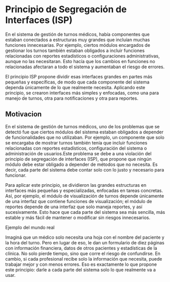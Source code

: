 # Principio de Segregación de Interfaces (ISP)
En el sistema de gestión de turnos médicos, había componentes que estaban conectados a estructuras muy grandes que incluían muchas funciones innecesarias. Por ejemplo, ciertos módulos encargados de gestionar los turnos también estaban obligados a incluir funciones relacionadas con reportes estadísticos o configuraciones administrativas, aunque no las necesitaran. Esto hacía que los cambios en funciones no relacionadas afectaran a todo el sistema y aumentaban el riesgo de errores.

El principio ISP propone dividir esas interfaces grandes en partes más pequeñas y específicas, de modo que cada componente del sistema dependa únicamente de lo que realmente necesita. Aplicando este principio, se crearon interfaces más simples y enfocadas, como una para manejo de turnos, otra para notificaciones y otra para reportes.

## Motivacion
En el sistema de gestión de turnos médicos, uno de los problemas que se detectó fue que ciertos módulos del sistema estaban obligados a depender de funcionalidades que no utilizaban. Por ejemplo, un componente que solo se encargaba de mostrar turnos también tenía que incluir funciones relacionadas con reportes estadísticos, configuración del sistema o administración de usuarios.Este problema se debe a una violación del principio de segregación de interfaces (ISP), que propone que ningún módulo debe estar obligado a depender de métodos que no necesita. Es decir, cada parte del sistema debe contar solo con lo justo y necesario para funcionar.

Para aplicar este principio, se dividieron las grandes estructuras en interfaces más pequeñas y especializadas, enfocadas en tareas concretas. Así, por ejemplo, el módulo de visualización de turnos depende únicamente de una interfaz que contiene funciones de visualización; el módulo de reportes depende de una interfaz que solo maneja reportes, y así sucesivamente. Esto hace que cada parte del sistema sea más sencilla, más estable y más fácil de mantener o modificar sin riesgos innecesarios.

Ejemplo del mundo real

Imaginá que un médico solo necesita una hoja con el nombre del paciente y la hora del turno. Pero en lugar de eso, le dan un formulario de diez páginas con información financiera, datos de otros pacientes y estadísticas de la clínica. No solo pierde tiempo, sino que corre el riesgo de confundirse. En cambio, si cada profesional recibe solo la información que necesita, puede trabajar mejor y con menos errores. Eso es exactamente lo que propone este principio: darle a cada parte del sistema solo lo que realmente va a usar.
